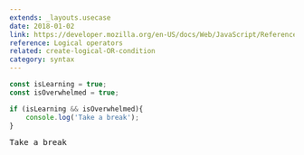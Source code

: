 ```yaml
---
extends: _layouts.usecase
date: 2018-01-02
link: https://developer.mozilla.org/en-US/docs/Web/JavaScript/Reference/Operators/Logical_Operators
reference: Logical operators
related: create-logical-OR-condition
category: syntax
---
```



```javascript
const isLearning = true;
const isOverwhelmed = true;

if (isLearning && isOverwhelmed){
    console.log('Take a break');
}
```
<pre class="output">Take a break</pre>
